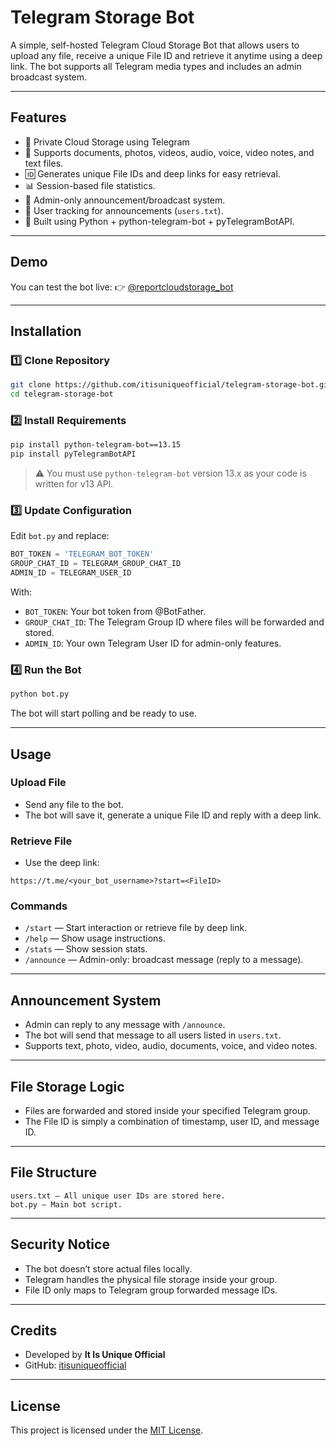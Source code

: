# Telegram Storage Bot

A simple, self-hosted Telegram Cloud Storage Bot that allows users to upload any file, receive a unique File ID and retrieve it anytime using a deep link. The bot supports all Telegram media types and includes an admin broadcast system.

---

## Features

* 🔐 Private Cloud Storage using Telegram
* 📁 Supports documents, photos, videos, audio, voice, video notes, and text files.
* 🆔 Generates unique File IDs and deep links for easy retrieval.
* 📊 Session-based file statistics.
* 📣 Admin-only announcement/broadcast system.
* 📄 User tracking for announcements (`users.txt`).
* 🧩 Built using Python + python-telegram-bot + pyTelegramBotAPI.

---

## Demo

You can test the bot live:
👉 [@reportcloudstorage\_bot](https://t.me/reportcloudstorage_bot)

---

## Installation

### 1️⃣ Clone Repository

```bash
git clone https://github.com/itisuniqueofficial/telegram-storage-bot.git
cd telegram-storage-bot
```

### 2️⃣ Install Requirements

```bash
pip install python-telegram-bot==13.15
pip install pyTelegramBotAPI
```

> ⚠️ You must use `python-telegram-bot` version 13.x as your code is written for v13 API.

### 3️⃣ Update Configuration

Edit `bot.py` and replace:

```python
BOT_TOKEN = 'TELEGRAM_BOT_TOKEN'
GROUP_CHAT_ID = TELEGRAM_GROUP_CHAT_ID
ADMIN_ID = TELEGRAM_USER_ID
```

With:

* `BOT_TOKEN`: Your bot token from @BotFather.
* `GROUP_CHAT_ID`: The Telegram Group ID where files will be forwarded and stored.
* `ADMIN_ID`: Your own Telegram User ID for admin-only features.

### 4️⃣ Run the Bot

```bash
python bot.py
```

The bot will start polling and be ready to use.

---

## Usage

### Upload File

* Send any file to the bot.
* The bot will save it, generate a unique File ID and reply with a deep link.

### Retrieve File

* Use the deep link:

```
https://t.me/<your_bot_username>?start=<FileID>
```

### Commands

* `/start` — Start interaction or retrieve file by deep link.
* `/help` — Show usage instructions.
* `/stats` — Show session stats.
* `/announce` — Admin-only: broadcast message (reply to a message).

---

## Announcement System

* Admin can reply to any message with `/announce`.
* The bot will send that message to all users listed in `users.txt`.
* Supports text, photo, video, audio, documents, voice, and video notes.

---

## File Storage Logic

* Files are forwarded and stored inside your specified Telegram group.
* The File ID is simply a combination of timestamp, user ID, and message ID.

---

## File Structure

```
users.txt — All unique user IDs are stored here.
bot.py — Main bot script.
```

---

## Security Notice

* The bot doesn’t store actual files locally.
* Telegram handles the physical file storage inside your group.
* File ID only maps to Telegram group forwarded message IDs.

---

## Credits

* Developed by **It Is Unique Official**
* GitHub: [itisuniqueofficial](https://github.com/itisuniqueofficial)

---

## License

This project is licensed under the [MIT License](https://github.com/itisuniqueofficial/telegram-storage-bot/blob/main/LICENSE).
